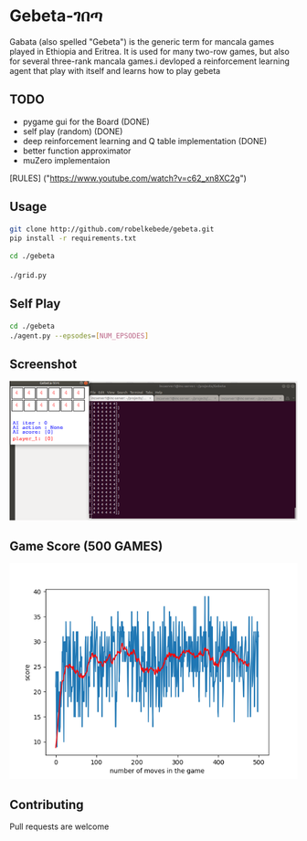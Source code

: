 
# Gebeta-ገበጣ

Gabata (also spelled "Gebeta") is the generic term for mancala games played in Ethiopia and Eritrea. It is used for many two-row games, but also for several three-rank mancala games.i devloped a reinforcement learning agent that play with itself and learns how to play gebeta


## TODO

* pygame gui for the Board (DONE)
* self play (random) (DONE)
* deep reinforcement learning and Q table implementation (DONE)
* better function approximator
* muZero implementaion


[RULES] ("https://www.youtube.com/watch?v=c62_xn8XC2g")


## Usage

```bash 
git clone http://github.com/robelkebede/gebeta.git
pip install -r requirements.txt
```


```bash 
cd ./gebeta	

./grid.py

```

## Self Play
```bash 
cd ./gebeta	
./agent.py --epsodes=[NUM_EPSODES]

```

## Screenshot
![Alt text](./screenshot.png?raw=true "game")



## Game Score (500 GAMES)
![Alt text](./score.png?raw=true "Score")

## Contributing

Pull requests are welcome


